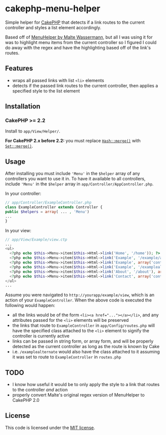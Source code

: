 cakephp-menu-helper
===================

Simple helper for [CakePHP](http://cakephp.org) that detects if a link routes to the current controller and styles a list element accordingly.

Based off of [MenuHelper by Malte Wassermann](http://www.maltewassermann.com/blog/2009/09/24/Menu_highlighting_with_CakePHP_What_s_the_active_item), but all I was using it for was to highlight menu items from the current controller so I figured I could do away with the regex and have the highlighting based off of the link's routes.

## Features
* wraps all passed links with list ```<li>``` elements
* detects if the passed link routes to the current controller, then applies a specified style to the list element

## Installation

### CakePHP >= 2.2
Install to ```app/View/Helper/```.

__For CakePHP 2.x before 2.2:__ you must replace [```Hash::merge()```](http://book.cakephp.org/2.0/en/core-utility-libraries/hash.html) with [```Set::merge()```](http://api20.cakephp.org/class/set#method-Setmerge).

## Usage
After installing you must include ```'Menu'``` in the ```$helper``` array of any controllers you want to use it in. To have it available to all controllers, include ```'Menu'``` in the ```$helper``` array in ```app/Controller/AppController.php```.

In your controller:
```php
// app/Controller/ExampleController.php
class ExampleController extends Controller {
public $helpers = array( ... , 'Menu')
...
}
```

In your view:
```php
// app/View/Example/view.ctp
...
<ul>
  <?php echo $this->Menu->item($this->Html->link('Home', '/home')); ?>
  <?php echo $this->Menu->item($this->Html->link('Example', '/example/add')); ?>
  <?php echo $this->Menu->item($this->Html->link('Example', array('controller' => 'example', 'action' => 'index')); ?>
  <?php echo $this->Menu->item($this->Html->link('Example', '/examplealternate')); ?>
  <?php echo $this->Menu->item($this->Html->link('About', '/about'), array('class' => 'specialClass')); ?>
  <?php echo $this->Menu->item($this->Html->link('Contact', array('controller' => 'contact', 'action' => 'index')); ?>
</ul>
...
```
Assume you were navigated to ```http://yourapp/example/view```, which is an action of your ```ExampleController```. When the above code is executed the following would happen:
* all the links would be of the form ```<li><a href="..."></a></li>```, and any attributes passed for the ```<li>``` elements will be preserved
* the links that route to ```ExampleController``` in ```app/Config/routes.php``` will have the specified class attached to the ```<li>``` element to signify the controller is currently active
* links can be passed in string form, or array form, and will be properly detected as the current controller as long as the route is known by Cake
* i.e. ```/examplealternate``` would also have the class attached to it assuming it was set to route to ```ExampleController``` in ```routes.php```


## TODO
* I know how useful it would be to only apply the style to a link that routes to the controller _and_ action
* properly convert Malte's original regex version of MenuHelper to CakePHP 2.0

## License

This code is licensed under the [MIT license](http://www.opensource.org/licenses/mit-license.php).